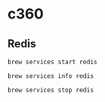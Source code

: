 # c360

## Redis

```
brew services start redis

brew services info redis

brew services stop redis
```